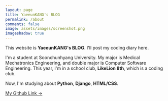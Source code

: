 ```yaml
---
layout: page
title: YaeeunKANG's BLOG
permalink: /about
comments: false
image: assets/images/screenshot.png
imageshadow: true
---
```


This website is **YaeeunKANG's BLOG**.
I'll post my coding diary here.

I'm a student at Soonchunhyang University.
My major is Medical Mechatronics Engineering, and double major is Computer Software Engineering.
This year, I'm in a school club, **LikeLion 8th**, which is a coding club.

Now, I'm studying about **Python**, **Django**, **HTML/CSS**.

<a target="_blank" href="https://github.com/YaeEunKANG" class="btn btn-dark"> My Github Link &rarr;</a>

